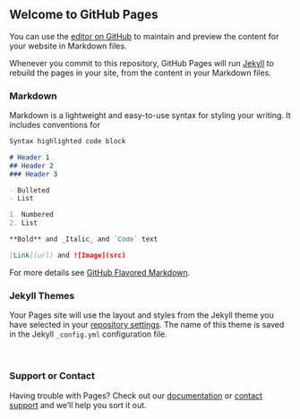 ## Welcome to GitHub Pages

You can use the [editor on GitHub](https://github.com/LiLittleCat/love/edit/gh-pages/index.md) to maintain and preview the content for your website in Markdown files.

Whenever you commit to this repository, GitHub Pages will run [Jekyll](https://jekyllrb.com/) to rebuild the pages in your site, from the content in your Markdown files.

### Markdown

Markdown is a lightweight and easy-to-use syntax for styling your writing. It includes conventions for

```markdown
Syntax highlighted code block

# Header 1
## Header 2
### Header 3

- Bulleted
- List

1. Numbered
2. List

**Bold** and _Italic_ and `Code` text

[Link](url) and ![Image](src)
```

For more details see [GitHub Flavored Markdown](https://guides.github.com/features/mastering-markdown/).

### Jekyll Themes

Your Pages site will use the layout and styles from the Jekyll theme you have selected in your [repository settings](https://github.com/LiLittleCat/love/settings/pages). The name of this theme is saved in the Jekyll `_config.yml` configuration file.
<header>
<h1 id="sitetime"></h1>
<script language=javascript>
    function siteTime() {
        window.setTimeout("siteTime()", 1000);
        var seconds = 1000
        var minutes = seconds * 60
        var hours = minutes * 60
        var days = hours * 24
        var years = days * 365
        var today = new Date()
        var todayYear = today.getFullYear()
        var todayMonth = today.getMonth()
        var todayDate = today.getDate()
        var todayHour = today.getHours()
        var todayMinute = today.getMinutes()
        var todaySecond = today.getSeconds()
            /* Date.UTC() -- 返回date对象距世界标准时间(UTC)1970年1月1日午夜之间的毫秒数(时间戳) 
            year - 作为date对象的年份，为4位年份值
            month - 0-11之间的整数，做为date对象的月份
            day - 1-31之间的整数，做为date对象的天数
            hours - 0(午夜24点)-23之间的整数，做为date对象的小时数
            minutes - 0-59之间的整数，做为date对象的分钟数
            seconds - 0-59之间的整数，做为date对象的秒数
            microseconds - 0-999之间的整数，做为date对象的毫秒数 */
        var t1 = Date.UTC(2019, 8, 7, 00, 00, 00)
        var t2 = Date.UTC(todayYear, todayMonth, todayDate, todayHour, todayMinute, todaySecond)
        var diff = t2 - t1
        var diffYears = Math.floor(diff / years)
        var diffDays = Math.floor((diff / days) - diffYears * 365)
        var diffHours = Math.floor((diff - (diffYears * 365 + diffDays) * days) / hours)
        var diffMinutes = Math.floor((diff - (diffYears * 365 + diffDays) * days - diffHours * hours) / minutes)
        var diffSeconds = Math.floor((diff - (diffYears * 365 + diffDays) * days - diffHours * hours - diffMinutes * minutes) / seconds)
        /* document.getElementById("sitetime").innerHTML=" 已运行"+diffYears+" 年 "+diffDays+" 天 "+diffHours+" 小时 "+diffMinutes+" 分钟 "+diffSeconds+" 秒" */
        /*document.getElementById("sitetime").innerHTML = " 很努力地存活了 " + (diffYears * 365 + diffDays) + " 天 " + diffHours + " 小时 " + diffMinutes + " 分钟 " + diffSeconds + " 秒"
        */
        document.getElementById("sitetime").innerHTML = "💕 " + (diffYears * 365 + diffDays) + " days have we been in love."

    }
    siteTime()
</script>
</header>

### Support or Contact

Having trouble with Pages? Check out our [documentation](https://docs.github.com/categories/github-pages-basics/) or [contact support](https://support.github.com/contact) and we’ll help you sort it out.

<!-- 本站总访问量<span id="busuanzi_value_site_pv"></span>次
本站访客数<span id="busuanzi_value_site_uv"></span>人次
本文总阅读量<span id="busuanzi_value_page_pv"></span>次 -->
